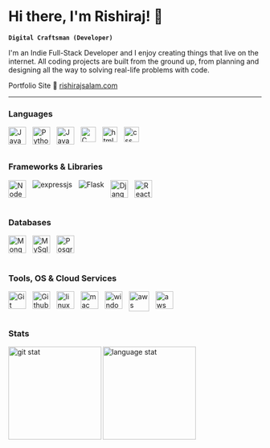 # Hi there, I'm Rishiraj! 👋

**`Digital Craftsman (Developer)`**

I'm an Indie Full-Stack Developer and I enjoy creating things that live on the internet. All coding projects are built from the ground up, from planning and designing all the way to solving real-life problems with code.

Portfolio Site 🔗 [rishirajsalam.com](https://rishirajsalam.com/)

---

### Languages

<img align="left" alt="JavaScript" width="35px" style="padding-right:10px" src="https://cdn.jsdelivr.net/gh/devicons/devicon/icons/javascript/javascript-original.svg" />
<img align="left" alt="Python" width="35px" style="padding-right:10px" src="https://cdn.jsdelivr.net/gh/devicons/devicon/icons/python/python-original.svg" />
<img align="left" alt="Java" width="35px" style="padding-right:10px" src="https://cdn.jsdelivr.net/gh/devicons/devicon/icons/java/java-original.svg" />
<img align="left" alt="C" width="30px" style="padding-right:10px" src="https://cdn.jsdelivr.net/gh/devicons/devicon/icons/c/c-original.svg" />
<img align="left" alt="html" width="30px" style="padding-right:10px" src="https://cdn.jsdelivr.net/gh/devicons/devicon/icons/html5/html5-original.svg" />
<img alt="css" width="30px" style="padding-right:10px" src="https://cdn.jsdelivr.net/gh/devicons/devicon/icons/css3/css3-original.svg" />
       
#
### Frameworks & Libraries

<img align="left" alt="NodeJs" width="35px" style="padding-right:10px" src="https://cdn.jsdelivr.net/gh/devicons/devicon/icons/nodejs/nodejs-original.svg" />
<img align="left" alt="expressjs" style="padding-right:10px" src="https://img.shields.io/badge/express.js-%23404d59.svg?style=for-the-badge&logo=express&logoColor=%2361DAFB" />
<img align="left" alt="Flask" style="padding-right:10px" src="https://img.shields.io/badge/flask-%23000.svg?style=for-the-badge&logo=flask&logoColor=white" />
<img align="left" alt="Django" width="35px" style="padding-right:10px" src="https://cdn.jsdelivr.net/gh/devicons/devicon/icons/django/django-plain.svg" />
<img alt="React" width="35px" style="padding-right:10px" src="https://cdn.jsdelivr.net/gh/devicons/devicon/icons/react/react-original.svg" />

#
### Databases

<img align="left" alt="Mongodb" width="35px" style="padding-right:10px" src="https://cdn.jsdelivr.net/gh/devicons/devicon/icons/mongodb/mongodb-original-wordmark.svg" />
<img align="left" alt="MySql" width="35px" style="padding-right:10px" src="https://cdn.jsdelivr.net/gh/devicons/devicon/icons/mysql/mysql-original-wordmark.svg" />
<img alt="PosgreSql" width="35px" style="padding-right:10px" src="https://cdn.jsdelivr.net/gh/devicons/devicon/icons/postgresql/postgresql-original.svg" />

#
### Tools, OS & Cloud Services

<img align="left" alt="Git" width="35px" style="padding-right:10px" src="https://cdn.jsdelivr.net/gh/devicons/devicon/icons/git/git-original.svg" />
<img align="left" alt="Github" width="35px" style="padding-right:10px" src="https://cdn.jsdelivr.net/gh/devicons/devicon/icons/github/github-original.svg" />
<img align="left" alt="linux" width="35px" style="padding-right:10px" src="https://cdn.jsdelivr.net/gh/devicons/devicon/icons/linux/linux-original.svg" />
<img align="left" alt="mac" width="35px" style="padding-right:10px" src="https://cdn.jsdelivr.net/gh/devicons/devicon/icons/apple/apple-original.svg" />
<img align="left" alt="windows" width="35px" style="padding-right:10px" src="https://cdn.jsdelivr.net/gh/devicons/devicon/icons/windows8/windows8-original.svg" />
<img align="left" alt="aws" width="40px" style="padding-right:10px" src="https://cdn.jsdelivr.net/gh/devicons/devicon/icons/amazonwebservices/amazonwebservices-original-wordmark.svg" />
<img alt="aws" width="35px" style="padding-right:10px" src="https://cdn.jsdelivr.net/gh/devicons/devicon/icons/digitalocean/digitalocean-original.svg" />
                 
#
### Stats

<img align="left" height="185rem" alt="git stat" src="https://github-readme-stats.vercel.app/api?username=rishiraj09&show_icons=true&theme=merko" />
<img height="185rem" alt="language stat" src="https://github-readme-stats.vercel.app/api/top-langs/?username=anuraghazra&layout=compact" />          
          
          
